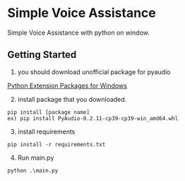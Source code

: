 # Simple Voice Assistance

Simple Voice Assistance with python on window.

## Getting Started

1. you should download unofficial package for pyaudio

[Python Extension Packages for Windows](https://www.lfd.uci.edu/~gohlke/pythonlibs/#pyaudio)

2. install package that you downloaded.

```
pip install [package name]
ex) pip install PyAudio-0.2.11-cp39-cp39-win_amd64.whl
```

3. install requirements

```
pip install -r requirements.txt
```

4. Run main.py

```
python .\main.py
```

